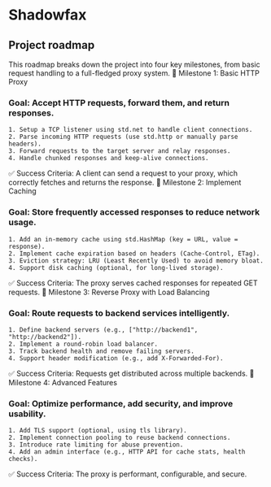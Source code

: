 # Shadowfax

## Project roadmap

This roadmap breaks down the project into four key milestones, from basic request handling to a full-fledged proxy system.
📌 Milestone 1: Basic HTTP Proxy

### Goal: Accept HTTP requests, forward them, and return responses.

    1. Setup a TCP listener using std.net to handle client connections.
    2. Parse incoming HTTP requests (use std.http or manually parse headers).
    3. Forward requests to the target server and relay responses.
    4. Handle chunked responses and keep-alive connections.

✅ Success Criteria: A client can send a request to your proxy, which correctly fetches and returns the response.
📌 Milestone 2: Implement Caching

### Goal: Store frequently accessed responses to reduce network usage.

    1. Add an in-memory cache using std.HashMap (key = URL, value = response).
    2. Implement cache expiration based on headers (Cache-Control, ETag).
    3. Eviction strategy: LRU (Least Recently Used) to avoid memory bloat.
    4. Support disk caching (optional, for long-lived storage).

✅ Success Criteria: The proxy serves cached responses for repeated GET requests.
📌 Milestone 3: Reverse Proxy with Load Balancing

### Goal: Route requests to backend services intelligently.

    1. Define backend servers (e.g., ["http://backend1", "http://backend2"]).
    2. Implement a round-robin load balancer.
    3. Track backend health and remove failing servers.
    4. Support header modification (e.g., add X-Forwarded-For).

✅ Success Criteria: Requests get distributed across multiple backends.
📌 Milestone 4: Advanced Features

### Goal: Optimize performance, add security, and improve usability.

    1. Add TLS support (optional, using tls library).
    2. Implement connection pooling to reuse backend connections.
    3. Introduce rate limiting for abuse prevention.
    4. Add an admin interface (e.g., HTTP API for cache stats, health checks).

✅ Success Criteria: The proxy is performant, configurable, and secure.
